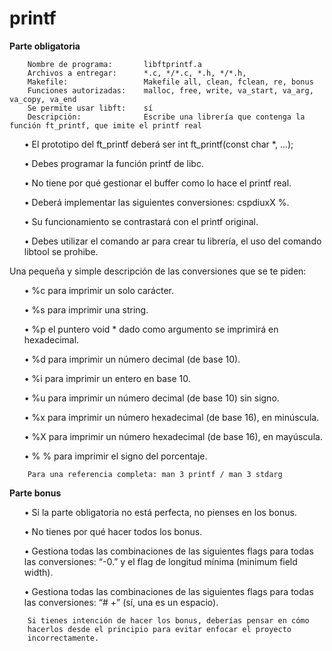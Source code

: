 # printf

<b>Parte obligatoria</b>

        Nombre de programa:       libftprintf.a
        Archivos a entregar:      *.c, */*.c, *.h, */*.h, 
        Makefile:                 Makefile all, clean, fclean, re, bonus
        Funciones autorizadas:    malloc, free, write, va_start, va_arg, va_copy, va_end
        Se permite usar libft:    sí
        Descripción:              Escribe una librería que contenga la función ft_printf, que imite el printf real

<ul>• El prototipo del ft_printf deberá ser int ft_printf(const char *, ...);</ul>
<ul>• Debes programar la función printf de libc.</ul>
<ul>• No tiene por qué gestionar el buffer como lo hace el printf real.</ul>
<ul>• Deberá implementar las siguientes conversiones: cspdiuxX %.</ul>
<ul>• Su funcionamiento se contrastará con el printf original.</ul>
<ul>• Debes utilizar el comando ar para crear tu librería, el uso del comando libtool se prohibe.</ul>

Una pequeña y simple descripción de las conversiones que se te piden:

<ul>• %c para imprimir un solo carácter.</ul>
<ul>• %s para imprimir una string.</ul>
<ul>• %p el puntero void * dado como argumento se imprimirá en hexadecimal.</ul>
<ul>• %d para imprimir un número decimal (de base 10).</ul>
<ul>• %i para imprimir un entero en base 10.</ul>
<ul>• %u para imprimir un número decimal (de base 10) sin signo.</ul>
<ul>• %x para imprimir un número hexadecimal (de base 16), en minúscula.</ul>
<ul>• %X para imprimir un número hexadecimal (de base 16), en mayúscula.</ul>
<ul>• % % para imprimir el signo del porcentaje.</ul>

        Para una referencia completa: man 3 printf / man 3 stdarg

<b>Parte bonus</b>

<ul>• Si la parte obligatoria no está perfecta, no pienses en los bonus.</ul>
<ul>• No tienes por qué hacer todos los bonus.</ul></ul>
<ul>• Gestiona todas las combinaciones de las siguientes flags para todas las conversiones: “-0.” y el flag de longitud mínima (minimum field width).</ul>
<ul>• Gestiona todas las combinaciones de las siguientes flags para todas las conversiones: “# +” (sí, una es un espacio).</ul>
  
        Si tienes intención de hacer los bonus, deberías pensar en cómo
        hacerlos desde el principio para evitar enfocar el proyecto
        incorrectamente.
